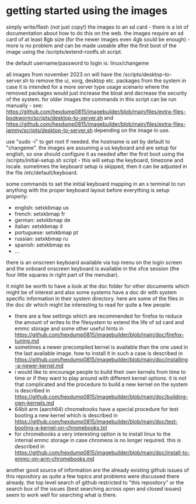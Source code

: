 # getting started using the images

simply write/flash (not just copy!) the images to an sd card - there is a lot
of documentation about how to do this on the web. the images require an sd
card of at least 8gb size (for the newer images even 4gb sould be enough) -
more is no problem and can be made useable after the first boot of the image
using the /scripts/extend-rootfs.sh script.

the default username/password to login is: linux/changeme

all images from november 2023 on will have the /scripts/desktop-to-server.sh
to remove the ui, xorg, desktop etc. packages from the system in case it is
intended for a more server type usage scenario where the removed packages
would just increase the bloat and decrease the security of the system. for
older images the commands in this script can be run manually - see:
https://github.com/hexdump0815/imagebuilder/blob/main/files/extra-files-bookworm/scripts/desktop-to-server.sh
and
https://github.com/hexdump0815/imagebuilder/blob/main/files/extra-files-jammy/scripts/desktop-to-server.sh
depending on the image in use.

use "sudo -i" to get root if needed. the hostname is set by default to
"changeme". the images are assuming a us keyboard and are setup for english,
so one should configure it as needed after the first boot using the
/scripts/initial-setup.sh script - this will setup the keyboard, timezone and
locale. sometimes the keyboard setup is skipped, then it can be adjusted in
the file /etc/default/keyboard.

some commands to set the initial keyboard mapping in an x terminal to run
anything with the proper keyboard layout before everything is setup properly:

* english: setxkbmap us
* french: setxkbmap fr
* german: setxkbmap de
* italian: setxkbmap it
* portuguese: setxkbmap pt
* russian: setxkbmap ru
* spanish: setxkbmap es
* ...

there is an onscreen keyboard available via top menu on the login screen and
the onboard onscreen keyboard is available in the xfce session (the four
little squares in right part of the menubar).

it might be worth to have a look at the doc folder for other documents which
might be of interest and also some systems have a doc dir with system specific
information in their system directory. here are some of the files in the doc
dir which might be interesting to read for quite a few people:
- there are a few settings which are recommended for firefox to reduce the
  amount of writes to the filesystem to extend the life of sd card and emmc
storage and some other useful hints in
https://github.com/hexdump0815/imagebuilder/blob/main/doc/firefox-tuning.md
- sometimes a newer precompiled kernel is available than the one used in the
  last available image. how to install it in such a case is described in
https://github.com/hexdump0815/imagebuilder/blob/main/doc/installing-a-newer-kernel.md
- i would like to encourage people to build their own kernels from time to time
  or if they want to play around with different kernel options. it is not that
complicated and the procedure to build a new kernel on the system is described
in
https://github.com/hexdump0815/imagebuilder/blob/main/doc/building-own-kernels.md
- 64bit arm (aarch64) chromebooks have a special procedure for test booting a
  new kernel which is described in
https://github.com/hexdump0815/imagebuilder/blob/main/doc/test-booting-a-kernel-on-chromebooks.txt
- for chromebooks a very interesting option is to install linux to the internal
  emmc storage in case chromeos is no longer required. this is described in
https://github.com/hexdump0815/imagebuilder/blob/main/doc/install-to-emmc-on-arm-chromebooks.md

another good source of information are the already existing github issues of
this repository as quite a few topics and problems were discussed there
already. the top level search of github restricted to "this repository" or
the search box of the issues (best searching across open and closed issues)
seem to work well for searching what is there.
